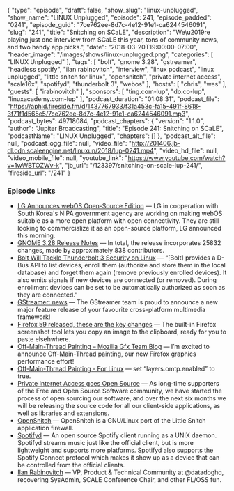 {
  "type": "episode",
  "draft": false,
  "show_slug": "linux-unplugged",
  "show_name": "LINUX Unplugged",
  "episode": 241,
  "episode_padded": "0241",
  "episode_guid": "7ce762ee-8d7c-4e12-91e1-ca6244546091",
  "slug": "241",
  "title": "Snitching on SCaLE",
  "description": "We\u2019re playing just one interview from SCaLE this year, tons of community news, and two handy app picks.",
  "date": "2018-03-20T19:00:00-07:00",
  "header_image": "/images/shows/linux-unplugged.png",
  "categories": [
    "LINUX Unplugged"
  ],
  "tags": [
    "bolt",
    "gnome 3.28",
    "gstreamer",
    "headless spotify",
    "ilan rabinovitch",
    "interview",
    "linux podcast",
    "linux unplugged",
    "little snitch for linux",
    "opensnitch",
    "private internet access",
    "scale16x",
    "spotifyd",
    "thunderbolt 3",
    "webos"
  ],
  "hosts": [
    "chris",
    "wes"
  ],
  "guests": [
    "irabinovitch"
  ],
  "sponsors": [
    "ting.com-lup",
    "do.co-lup",
    "linuxacademy.com-lup"
  ],
  "podcast_duration": "01:08:31",
  "podcast_file": "https://aphid.fireside.fm/d/1437767933/f31a453c-fa15-491f-8618-3f71f1d565e5/7ce762ee-8d7c-4e12-91e1-ca6244546091.mp3",
  "podcast_bytes": 49718084,
  "podcast_chapters": {
    "version": "1.1.0",
    "author": "Jupiter Broadcasting",
    "title": "Episode 241: Snitching on SCaLE",
    "podcastName": "LINUX Unplugged",
    "chapters": []
  },
  "podcast_alt_file": null,
  "podcast_ogg_file": null,
  "video_file": "http://201406.jb-dl.cdn.scaleengine.net/linuxun/2018/lup-0241.mp4",
  "video_hd_file": null,
  "video_mobile_file": null,
  "youtube_link": "https://www.youtube.com/watch?v=1wWBTOZWv-k",
  "jb_url": "/123397/snitching-on-scale-lup-241/",
  "fireside_url": "/241"
}


### Episode Links

  * [LG Announces webOS Open-Source Edition](https://www.phoronix.com/scan.php?page=news_item&px=LG-webOS-Open-Source-Edition "LG Announces webOS Open-Source Edition") — LG in cooperation with South Korea's NIPA government agency are working on making webOS suitable as a more open platform with open connectivity. They are still looking to commercialize it as an open-source platform, LG announced this morning.
  * [GNOME 3.28 Release Notes](https://help.gnome.org/misc/release-notes/3.28/ "GNOME 3.28 Release Notes") — In total, the release incorporates 25832 changes, made by approximately 838 contributors.
  * [Bolt Will Tackle Thunderbolt 3 Security on Linux](https://www.omgubuntu.co.uk/2017/12/project-bolt-improves-thunderbolt-security-linux "Bolt Will Tackle Thunderbolt 3 Security on Linux") — “[Bolt] provides a D-Bus API to list devices, enroll them (authorize and store them in the local database) and forget them again (remove previously enrolled devices). It also emits signals if new devices are connected (or removed). During enrollment devices can be set to be automatically authorized as soon as they are connected.”
  * [GStreamer: news](https://gstreamer.freedesktop.org/news/#2018-03-19T20%3A00%3A00Z "GStreamer: news") — The GStreamer team is proud to announce a new major feature release of your favourite cross-platform multimedia framework! 
  * [Firefox 59 released, these are the key changes](https://www.omgubuntu.co.uk/2018/03/firefox-59-changes-download "Firefox 59 released, these are the key changes") — The built-in Firefox screenshot tool lets you copy an image to the clipboard, ready for you to paste elsehwhere.
  * [Off-Main-Thread Painting – Mozilla Gfx Team Blog](https://mozillagfx.wordpress.com/2017/12/05/off-main-thread-painting/ "Off-Main-Thread Painting – Mozilla Gfx Team Blog") — I’m excited to announce Off-Main-Thread painting, our new Firefox graphics performance effort!
  * [Off-Main-Thread Painting - For Linux](https://twitter.com/AdamBrodziak/status/975667123975573504?ref_src=twsrc%5Etfw "Off-Main-Thread Painting - For Linux") — set “layers.omtp.enabled” to true.
  * [Private Internet Access goes Open Source](https://www.privateinternetaccess.com/blog/2018/03/private-internet-access-goes-open-source/ "Private Internet Access goes Open Source") — As long-time supporters of the Free and Open Source Software community, we have started the process of open sourcing our software, and over the next six months we will be releasing the source code for all our client-side applications, as well as libraries and extensions.
  * [OpenSnitch](https://www.opensnitch.io/ "OpenSnitch") — OpenSnitch is a GNU/Linux port of the Little Snitch application firewall.
  * [Spotifyd](https://github.com/Spotifyd/spotifyd "Spotifyd") — An open source Spotify client running as a UNIX daemon. Spotifyd streams music just like the official client, but is more lightweight and supports more platforms. Spotifyd also supports the Spotify Connect protocol which makes it show up as a device that can be controlled from the official clients.
  * [Ilan Rabinovitch](https://twitter.com/irabinovitch?lang=en "Ilan Rabinovitch") — VP, Product & Technical Community at @datadoghq, recovering SysAdmin, SCALE Conference Chair, and other FL/OSS fun.


